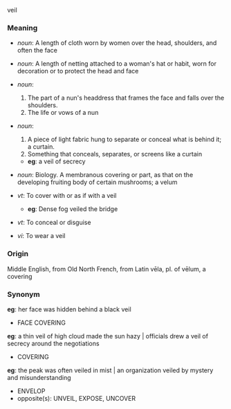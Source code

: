 veil
### Meaning
+ _noun_: A length of cloth worn by women over the head, shoulders, and often the face
+ _noun_: A length of netting attached to a woman's hat or habit, worn for decoration or to protect the head and face
+ _noun_:
   1. The part of a nun's headdress that frames the face and falls over the shoulders.
   2. The life or vows of a nun
+ _noun_:
   1. A piece of light fabric hung to separate or conceal what is behind it; a curtain.
   2. Something that conceals, separates, or screens like a curtain
    + __eg__: a veil of secrecy
+ _noun_: Biology. A membranous covering or part, as that on the developing fruiting body of certain mushrooms; a velum

+ _vt_: To cover with or as if with a veil
    + __eg__: Dense fog veiled the bridge
+ _vt_: To conceal or disguise
+ _vi_: To wear a veil

### Origin

Middle English, from Old North French, from Latin vēla, pl. of vēlum, a covering

### Synonym

__eg__: her face was hidden behind a black veil

+ FACE COVERING

__eg__: a thin veil of high cloud made the sun hazy | officials drew a veil of secrecy around the negotiations

+ COVERING

__eg__: the peak was often veiled in mist | an organization veiled by mystery and misunderstanding

+ ENVELOP
+ opposite(s): UNVEIL, EXPOSE, UNCOVER


